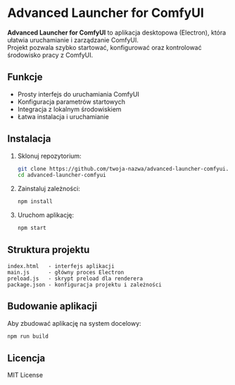 # Advanced Launcher for ComfyUI

**Advanced Launcher for ComfyUI** to aplikacja desktopowa (Electron), która ułatwia uruchamianie i zarządzanie ComfyUI.  
Projekt pozwala szybko startować, konfigurować oraz kontrolować środowisko pracy z ComfyUI.

## Funkcje
- Prosty interfejs do uruchamiania ComfyUI
- Konfiguracja parametrów startowych
- Integracja z lokalnym środowiskiem
- Łatwa instalacja i uruchamianie

## Instalacja
1. Sklonuj repozytorium:
   ```bash
   git clone https://github.com/twoja-nazwa/advanced-launcher-comfyui.git
   cd advanced-launcher-comfyui
   ```
2. Zainstaluj zależności:
   ```bash
   npm install
   ```
3. Uruchom aplikację:
   ```bash
   npm start
   ```

## Struktura projektu
```
index.html   - interfejs aplikacji
main.js      - główny proces Electron
preload.js   - skrypt preload dla renderera
package.json - konfiguracja projektu i zależności
```

## Budowanie aplikacji
Aby zbudować aplikację na system docelowy:
```bash
npm run build
```

## Licencja
MIT License
